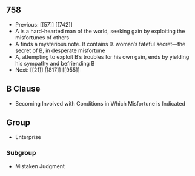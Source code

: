 ## 758
- Previous: [[57]] [[742]] 
- A is a hard-hearted man of the world, seeking gain by exploiting the misfortunes of others
- A finds a mysterious note. It contains 9. woman’s fateful secret—the secret of B, in desperate misfortune
- A, attempting to exploit B’s troubles for his own gain, ends by yielding his sympathy and befriending B
- Next: [[21]] [[817]] [[955]] 

## B Clause
- Becoming Invoived with Conditions in Which Misfortune is Indicated

## Group
- Enterprise

### Subgroup
- Mistaken Judgment

